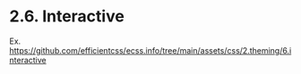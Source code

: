 # 2.6. Interactive

Ex. https://github.com/efficientcss/ecss.info/tree/main/assets/css/2.theming/6.interactive

